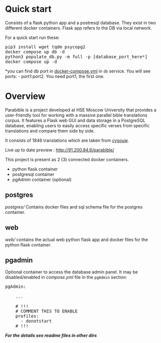 # Quick start
Consists of a flask python app and a postresql database. They exist in two different docker containers. Flask app refers to the DB via local network.

For a quick start run these:
<pre>
pip3 install wget tqdm psycopg2
docker compose up db -d
python3 populate_db.py -m full -p [database_port_here*]
docker compose up -d
</pre>
 \*you can find db port in [docker-compose.yml](docker-compose.yml) in `db` service. You will see ports: - port1:port2. You need port1, the first one.

# Overview

Parabible is a project developed at HSE Moscow University that provides a user-friendly tool for working with a massive parallel bible translations corpus. It features a Flask web GUI and data storage in a PostgreSQL database, enabling users to easily access specific verses from specific translations and compare them side by side.

It consists of 1846 translations which are taken from [cysouw](https://github.com/cysouw). 

Live up to date preview : http://91.200.84.6/parabible/

This project is present as 2 (3) connected docker containers.

 - python flask container
 - postgresql container
 - pgAdmin container (optional)

## postgres
*postgres/* Contains docker files and sql schema file for the postgres container.

## web
*web/* contains the actual web python flask app and docker files for the python flask container.

## pgadmin
Optional container to access the database admin panel. It may be disabled/enabled in *compose.yml* file in the `pgAdmin` section:
<pre>
pgAdmin:

    ...
    
    # !!!
    # COMMENT THIS TO ENABLE
    profiles:
      - donotstart
    # !!!
</pre>

***For the details see readme files in other dirs***
